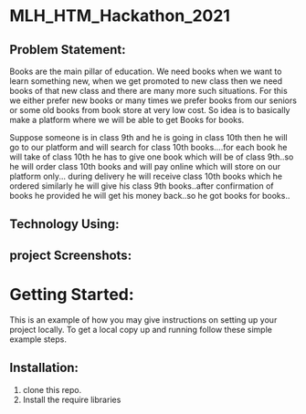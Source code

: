 # MLH_HTM_Hackathon_2021
## Problem Statement:

Books are the main pillar of education.
We need books when we want to learn something new, when we get promoted to new class then we need books of that new class and there are many more such situations.
For this we either prefer new books or many times we prefer books from our seniors or some old books from book store at very low cost.
So idea is to basically make a platform where we will be able to get Books for books.

Suppose someone is in class 9th and he is going in class 10th then he will go to our platform and will search for class 10th books....for each book he will take of class 10th he has to give one book which will be of class 9th..so he will order class 10th books and will pay online which will store on our platform only... during delivery he will receive class 10th books which he ordered similarly he will give his class 9th books..after confirmation of books he provided he will get his money back..so he got books for books..

## Technology Using: 

## project Screenshots: 

# Getting Started:
This is an example of how you may give instructions on setting up your project locally. To get a local copy up and running follow these simple example steps.

## Installation:
1. clone this repo.
2. Install the require libraries

